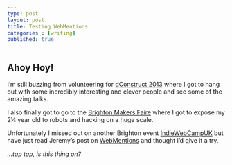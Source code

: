 ```yaml
---
type: post
layout: post
title: Testing WebMentions
categories : [writing]
published: true
---
```


## Ahoy Hoy!

I’m still buzzing from volunteering for [dConstruct 2013](http://2013.dconstruct.org/) where I got to hang out with some incredibly interesting and clever people and see some of the amazing talks.

I also finally got to go to the [Brighton Makers Faire](http://www.makerfairebrighton.com/) where I got to expose my 2¼ year old to robots and hacking on a huge scale.

Unfortunately I missed out on another Brighton event [IndieWebCampUK](http://indiewebcamp.com/2013/UK) but have just read Jeremy’s post on [WebMentions](http://adactio.com/journal/6469/) and thought I’d give it a try.

*…tap tap, is this thing on?*